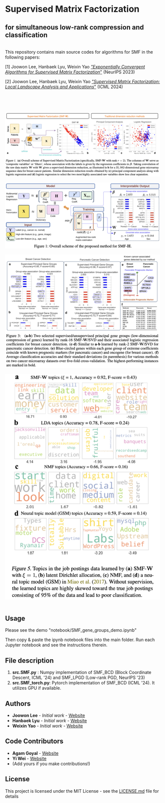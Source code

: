 # Supervised Matrix Factorization #
## for simultaneous low-rank compression and classification ##

<br/> This repository contains main source codes for algorithms for SMF in the following papers: <br/>


[1] Joowon Lee, Hanbaek Lyu, Weixin Yao
[*"Exponentially Convergent Algorithms for Supervised Matrix Factorization*"](https://papers.nips.cc/paper_files/paper/2023/hash/f2c80b3c9cf8102d38c4b21af25d9740-Abstract-Conference.html) (NeurIPS 2023)

[2] Joowon Lee, Hanbaek Lyu, Weixin Yao
[*"Supervised Matrix Factorization: Local Landscape Analysis and Applications*"](https://arxiv.org/abs/2102.06984) (ICML 2024)


&nbsp;
 

&nbsp;

![](Figures/Fig1.png)
&nbsp;
![](Figures/Fig2.png)
&nbsp;
![](Figures/Fig3.png)
&nbsp;
![](Figures/Fig4.png)
&nbsp;


## Usage

Please see the demo "notebook/SMF_gene_groups_demo.ipynb"
&nbsp;

Then copy & paste the ipynb notebook files into the main folder. Run each Jupyter notebook and see the instructions therein. 

## File description 

  1. **src.SMF.py** : Numpy implementation of SMF_BCD (Block Coordinate Descent, ICML '24) and SMF_LPGD (Low-rank PGD, NeurIPS '23)
  2. **src.SMF_torch.py**: Pytorch implementation of SMF_BCD (ICML '24). It utilizes GPU if available. 
  
## Authors

* **Joowon Lee** - *Initial work* - [Website](https://stat.wisc.edu/staff/lee-joowon/)
* **Hanbaek Lyu** - *Initial work* - [Website](https://hanbaeklyu.com)
* **Weixin Yao** - *Initial work* - [Website](https://faculty.ucr.edu/~weixiny/)

## Code Contributors 
* **Agam Goyal** - [Website](https://agoyal0512.github.io)
* **Yi Wei** - [Website](https://yee-millennium.github.io)
* (Add yours if you make contributions!)

## License

This project is licensed under the MIT License - see the [LICENSE.md](https://github.com/ljw9510/SMF/tree/main/LICENSE.md) file for details

